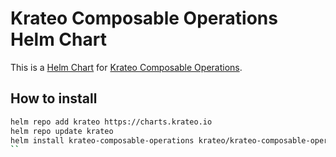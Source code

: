 # Krateo Composable Operations Helm Chart

This is a [Helm Chart](https://helm.sh/docs/topics/charts/) for [Krateo Composable Operations](https://github.com/krateoplatformops/krateo-composable-operations).

## How to install

```sh
helm repo add krateo https://charts.krateo.io
helm repo update krateo
helm install krateo-composable-operations krateo/krateo-composable-operations
``
